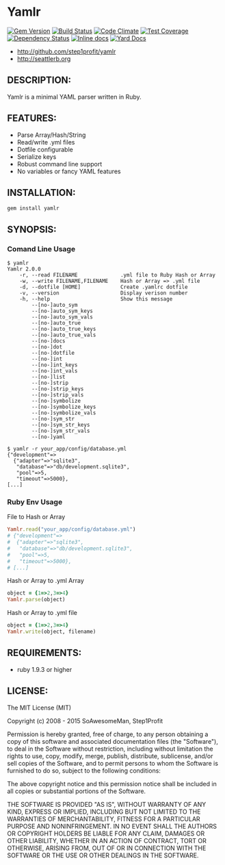 # Yamlr

[![Gem Version](https://badge.fury.io/rb/yamlr.svg)](https://rubygems.org/gems/yamlr)
[![Build Status](https://travis-ci.org/step1profit/yamlr.svg?branch=master)](https://travis-ci.org/step1profit/yamlr)
[![Code Climate](https://codeclimate.com/github/step1profit/yamlr/badges/gpa.svg)](https://codeclimate.com/github/step1profit/yamlr)
[![Test Coverage](https://codeclimate.com/github/step1profit/yamlr/badges/coverage.svg)](https://codeclimate.com/github/step1profit/yamlr)
[![Dependency Status](https://gemnasium.com/step1profit/yamlr.svg)](https://gemnasium.com/step1profit/yamlr)
[![Inline docs](http://inch-ci.org/github/step1profit/yamlr.svg?branch=master)](http://inch-ci.org/github/step1profit/yamlr)
[![Yard Docs](http://img.shields.io/badge/yard-docs-blue.svg)](http://www.rubydoc.info/gems/inde_struct)

* http://github.com/step1profit/yamlr
* http://seattlerb.org

## DESCRIPTION:

Yamlr is a minimal YAML parser written in Ruby.

## FEATURES:

* Parse Array/Hash/String
* Read/write .yml files
* Dotfile configurable
* Serialize keys
* Robust command line support
* No variables or fancy YAML features

## INSTALLATION:
```
gem install yamlr
```

## SYNOPSIS:

### Comand Line Usage

```
$ yamlr
Yamlr 2.0.0
    -r, --read FILENAME              .yml file to Ruby Hash or Array
    -w, --write FILENAME,FILENAME    Hash or Array => .yml file
    -d, --dotfile [HOME]             Create .yamlrc dotfile
    -v, --version                    Display verison number
    -h, --help                       Show this message
        --[no-]auto_sym
        --[no-]auto_sym_keys
        --[no-]auto_sym_vals
        --[no-]auto_true
        --[no-]auto_true_keys
        --[no-]auto_true_vals
        --[no-]docs
        --[no-]dot
        --[no-]dotfile
        --[no-]int
        --[no-]int_keys
        --[no-]int_vals
        --[no-]list
        --[no-]strip
        --[no-]strip_keys
        --[no-]strip_vals
        --[no-]symbolize
        --[no-]symbolize_keys
        --[no-]symbolize_vals
        --[no-]sym_str
        --[no-]sym_str_keys
        --[no-]sym_str_vals
        --[no-]yaml

$ yamlr -r your_app/config/database.yml
{"development"=>
  {"adapter"=>"sqlite3",
   "database"=>"db/development.sqlite3",
   "pool"=>5,
   "timeout"=>5000},
[...]
```

### Ruby Env Usage

File to Hash or Array
```ruby
Yamlr.read("your_app/config/database.yml")
# {"development"=>
#  {"adapter"=>"sqlite3",
#   "database"=>"db/development.sqlite3",
#   "pool"=>5,
#   "timeout"=>5000},
# [...]
```

Hash or Array to .yml Array
```ruby
object = {1=>2,3=>4}
Yamlr.parse(object)
```

Hash or Array to .yml file
```ruby
object = {1=>2,3=>4}
Yamlr.write(object, filename)
```
## REQUIREMENTS:

* ruby 1.9.3 or higher

## LICENSE:

The MIT License (MIT)

Copyright (c) 2008 - 2015 SoAwesomeMan, Step1Profit

Permission is hereby granted, free of charge, to any person obtaining a copy
of this software and associated documentation files (the "Software"), to deal
in the Software without restriction, including without limitation the rights
to use, copy, modify, merge, publish, distribute, sublicense, and/or sell
copies of the Software, and to permit persons to whom the Software is
furnished to do so, subject to the following conditions:

The above copyright notice and this permission notice shall be included in
all copies or substantial portions of the Software.

THE SOFTWARE IS PROVIDED "AS IS", WITHOUT WARRANTY OF ANY KIND, EXPRESS OR
IMPLIED, INCLUDING BUT NOT LIMITED TO THE WARRANTIES OF MERCHANTABILITY,
FITNESS FOR A PARTICULAR PURPOSE AND NONINFRINGEMENT. IN NO EVENT SHALL THE
AUTHORS OR COPYRIGHT HOLDERS BE LIABLE FOR ANY CLAIM, DAMAGES OR OTHER
LIABILITY, WHETHER IN AN ACTION OF CONTRACT, TORT OR OTHERWISE, ARISING FROM,
OUT OF OR IN CONNECTION WITH THE SOFTWARE OR THE USE OR OTHER DEALINGS IN
THE SOFTWARE.
